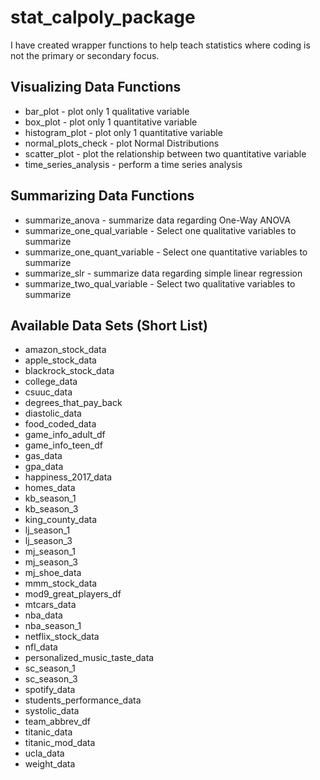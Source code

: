 # stat_calpoly_package

I have created wrapper functions to help teach statistics where coding is not the primary or secondary focus.

## Visualizing Data Functions
* bar_plot - plot only 1 qualitative variable
* box_plot - plot only 1 quantitative variable
* histogram_plot - plot only 1 quantitative variable
* normal_plots_check - plot Normal Distributions
* scatter_plot - plot the relationship between two quantitative variable
* time_series_analysis - perform a time series analysis

## Summarizing Data Functions
* summarize_anova - summarize data regarding One-Way ANOVA
* summarize_one_qual_variable - Select one qualitative variables to summarize
* summarize_one_quant_variable - Select one quantitative variables to summarize
* summarize_slr - summarize data regarding simple linear regression
* summarize_two_qual_variable - Select two qualitative variables to summarize

## Available Data Sets (Short List)

*	amazon_stock_data                 
*	apple_stock_data                  
*	blackrock_stock_data              
*	college_data                      
*	csuuc_data                        
*	degrees_that_pay_back             
*	diastolic_data                    
*	food_coded_data                   
*	game_info_adult_df                
*	game_info_teen_df                 
*	gas_data                          
*	gpa_data                          
*	happiness_2017_data               
*	homes_data                        
*	kb_season_1                       
*	kb_season_3                       
*	king_county_data                  
*	lj_season_1                       
*	lj_season_3                       
*	mj_season_1                       
*	mj_season_3                       
*	mj_shoe_data                      
*	mmm_stock_data                    
*	mod9_great_players_df             
*	mtcars_data                       
*	nba_data                          
*	nba_season_1                      
*	netflix_stock_data                
*	nfl_data                          
*	personalized_music_taste_data     
*	sc_season_1                       
*	sc_season_3                       
*	spotify_data                      
*	students_performance_data         
*	systolic_data                     
*	team_abbrev_df                    
*	titanic_data                      
*	titanic_mod_data                  
*	ucla_data                         
*	weight_data

